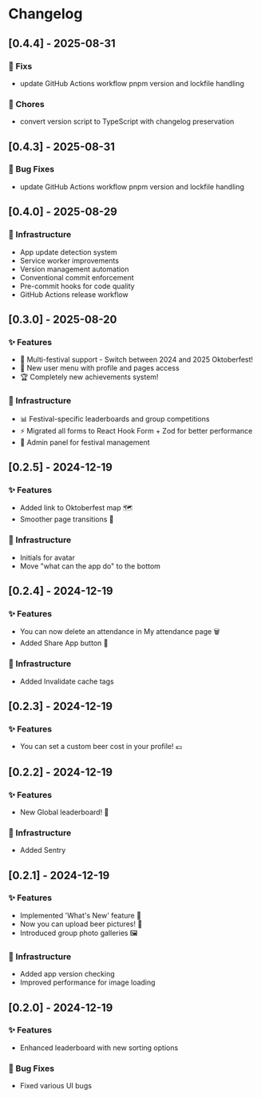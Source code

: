 # Changelog

## [0.4.4] - 2025-08-31

### 🐛 Fixs

- update GitHub Actions workflow pnpm version and lockfile handling

### 🔧 Chores

- convert version script to TypeScript with changelog preservation

## [0.4.3] - 2025-08-31

### 🐛 Bug Fixes

- update GitHub Actions workflow pnpm version and lockfile handling

## [0.4.0] - 2025-08-29

### 🔧 Infrastructure

- App update detection system
- Service worker improvements
- Version management automation
- Conventional commit enforcement
- Pre-commit hooks for code quality
- GitHub Actions release workflow

## [0.3.0] - 2025-08-20

### ✨ Features

- 🎪 Multi-festival support - Switch between 2024 and 2025 Oktoberfest!
- 👤 New user menu with profile and pages access
- 🏆 Completely new achievements system!

### 🔧 Infrastructure

- 📊 Festival-specific leaderboards and group competitions
- ⚡ Migrated all forms to React Hook Form + Zod for better performance
- 🔧 Admin panel for festival management

## [0.2.5] - 2024-12-19

### ✨ Features

- Added link to Oktoberfest map 🗺️
- Smoother page transitions 🚀

### 🔧 Infrastructure

- Initials for avatar
- Move "what can the app do" to the bottom

## [0.2.4] - 2024-12-19

### ✨ Features

- You can now delete an attendance in My attendance page 🗑️
- Added Share App button 📣

### 🔧 Infrastructure

- Added Invalidate cache tags

## [0.2.3] - 2024-12-19

### ✨ Features

- You can set a custom beer cost in your profile! 💶

## [0.2.2] - 2024-12-19

### ✨ Features

- New Global leaderboard! 🥇

### 🔧 Infrastructure

- Added Sentry

## [0.2.1] - 2024-12-19

### ✨ Features

- Implemented 'What's New' feature 🎉
- Now you can upload beer pictures! 📸
- Introduced group photo galleries 🖼️

### 🔧 Infrastructure

- Added app version checking
- Improved performance for image loading

## [0.2.0] - 2024-12-19

### ✨ Features

- Enhanced leaderboard with new sorting options

### 🐛 Bug Fixes

- Fixed various UI bugs
